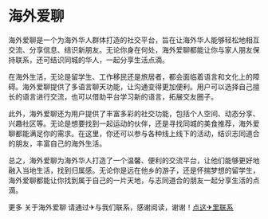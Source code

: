# 海外爱聊

海外爱聊是一个为海外华人群体打造的社交平台，旨在让海外华人能够轻松地相互交流、分享信息、结识新朋友。无论你身在何处，海外爱聊都能让你与家人朋友保持联系，还可结识同城的华人，一起分享生活点滴。

在海外生活，无论是留学生、工作移民还是旅居者，都会面临着语言和文化上的障碍。海外爱聊提供了多语言聊天功能，让沟通变得更加便利。用户可以选择自己擅长的语言进行交流，也可以借助平台学习新的语言，拓展交友圈子。

此外，海外爱聊还为用户提供了丰富多彩的社交功能，包括个人空间、动态分享、兴趣社区等。无论是想要找到一起运动的伙伴，还是寻找同城的美食推荐，海外爱聊都能满足你的需求。在这里，你还可以参与各种线上线下的活动，结识志同道合的朋友，丰富自己的海外生活。

总之，海外爱聊为海外华人打造了一个温馨、便利的交流平台，让他们能够更好地融入当地生活，找到归属感。无论你是远在他乡的游子，还是怀揣梦想的留学生，海外爱聊都能让你找到属于自己的一片天地，与志同道合的朋友一起分享生活的点滴。

更多 关于海外爱聊 请通过✈与我们联系，感谢阅读，谢谢！[点这✈里联系](https://d.k02.cc)